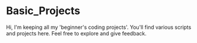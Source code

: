 # Basic_Projects
Hi,  I'm keeping all my 'beginner's coding projects'. You'll find various scripts and projects here. Feel free to explore and give feedback.
